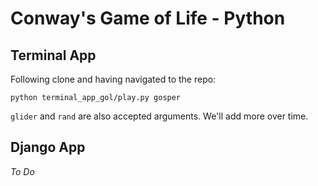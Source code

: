 Conway's Game of Life - Python
==========

## Terminal App 

Following clone and having navigated to the repo: 

```
python terminal_app_gol/play.py gosper
```

`glider` and `rand` are also accepted arguments. We'll add more over time.

## Django App

<i> To Do </i>



